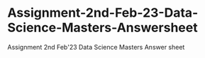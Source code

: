 # Assignment-2nd-Feb-23-Data-Science-Masters-Answersheet
Assignment 2nd Feb'23 Data Science Masters Answer sheet
